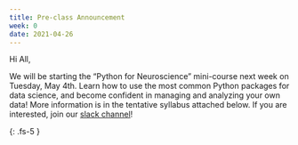```yaml
---
title: Pre-class Announcement
week: 0
date: 2021-04-26
---
```


Hi All,

We will be starting the “Python for Neuroscience” mini-course next week on Tuesday, May 4th. Learn how to use the most common Python packages for data science, and become confident in managing and analyzing your own data! More information is in the tentative syllabus attached below. If you are interested, join our [slack channel](columbianeuro-mkw1067.slack.com)!

{: .fs-5 }
